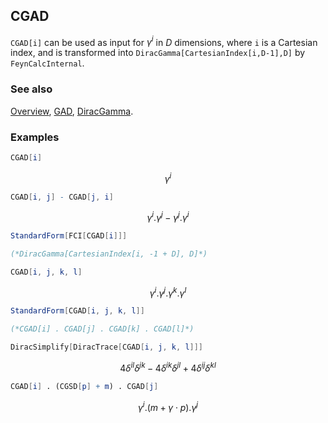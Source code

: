 ## CGAD

`CGAD[i]` can be used as input for $\gamma ^i$ in $D$ dimensions, where `i` is a Cartesian index, and is transformed into `DiracGamma[CartesianIndex[i,D-1],D]` by `FeynCalcInternal`.

### See also

[Overview](Extra/FeynCalc.md), [GAD](GAD.md), [DiracGamma](DiracGamma.md).

### Examples

```mathematica
CGAD[i]
```

$$\gamma ^i$$

```mathematica
CGAD[i, j] - CGAD[j, i]
```

$$\gamma ^i.\gamma ^j-\gamma ^j.\gamma ^i$$

```mathematica
StandardForm[FCI[CGAD[i]]]

(*DiracGamma[CartesianIndex[i, -1 + D], D]*)
```

```mathematica
CGAD[i, j, k, l]
```

$$\gamma ^i.\gamma ^j.\gamma ^k.\gamma ^l$$

```mathematica
StandardForm[CGAD[i, j, k, l]]

(*CGAD[i] . CGAD[j] . CGAD[k] . CGAD[l]*)
```

```mathematica
DiracSimplify[DiracTrace[CGAD[i, j, k, l]]]
```

$$4 \delta ^{il} \delta ^{jk}-4 \delta ^{ik} \delta ^{jl}+4 \delta ^{ij} \delta ^{kl}$$

```mathematica
CGAD[i] . (CGSD[p] + m) . CGAD[j]
```

$$\gamma ^i.(m+\gamma \cdot p).\gamma ^j$$
